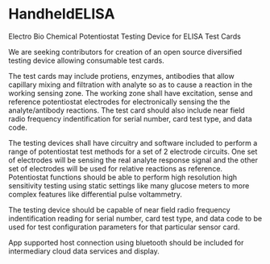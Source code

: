 # HandheldELISA
Electro Bio Chemical Potentiostat Testing Device for ELISA Test Cards

We are seeking contributors for creation of an open source diversified testing device allowing consumable test cards.

The test cards may include protiens, enzymes, antibodies that allow capillary mixing and filtration with analyte so as to cause a reaction in the working sensing zone. The working zone shall have excitation, sense and reference potentiostat electrodes for electronically sensing the the analyte/antibody reactions. The test card should also include near field radio frequency indentification for serial number, card test type, and data code.

The testing devices shall have circuitry and software included to perform a range of potentiostat test methods for a set of 2 electrode circuits. One set of electrodes will be sensing the real analyte response signal and the other set of electrodes will be used for relative reactions as reference. Potentiostat functions should be able to perform high resolution high sensitivity testing using static settings like many glucose meters to more complex features like differential pulse voltammetry.

The testing device should be capable of near field radio frequency indentification reading for serial number, card test type, and data code to be used for test configuration parameters for that particular sensor card.

App supported host connection using bluetooth should be included for intermediary cloud data services and display.
